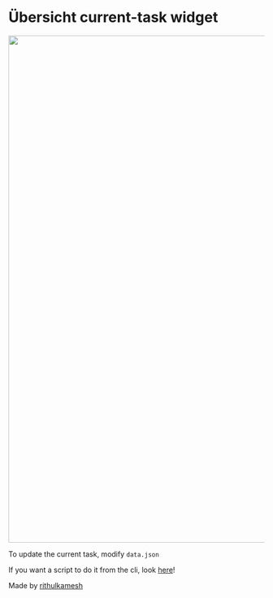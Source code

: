 # Übersicht current-task widget

<image src="preview.png" width="1000">

To update the current task, modify `data.json`

If you want a script to do it from the cli, look [here](https://github.com/rithulkamesh/dotfiles/blob/master/scripts/task.py)!

Made by [rithulkamesh](https://rithul.dev)

